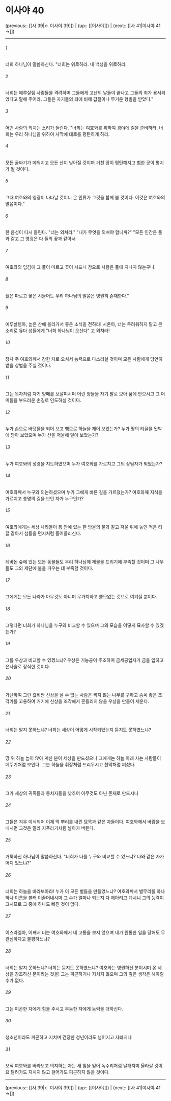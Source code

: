 # 이사야 40

(previous:: [[사 39|← 이사야 39]]) | (up:: [[이사야]]) | (next:: [[사 41|이사야 41 →]])

***




###### 1 

너희 하나님이 말씀하신다. "너희는 위로하라. 내 백성을 위로하라. 



###### 2 

너희는 예루살렘 사람들을 격려하며 그들에게 고난의 날들이 끝나고 그들의 죄가 용서되었다고 말해 주어라. 그들은 자기들의 죄에 비해 갑절이나 무거운 형벌을 받았다." 



###### 3 

어떤 사람의 외치는 소리가 들린다. "너희는 여호와를 위하여 광야에 길을 준비하라. 너희는 우리 하나님을 위하여 사막에 대로를 평탄하게 하라. 



###### 4 

모든 골짜기가 메워지고 모든 산이 낮아질 것이며 거친 땅이 평탄해지고 험한 곳이 평지가 될 것이다. 



###### 5 

그때 여호와의 영광이 나타날 것이니 온 인류가 그것을 함께 볼 것이다. 이것은 여호와의 말씀이다." 



###### 6 

한 음성이 다시 들린다. "너는 외쳐라." "내가 무엇을 외쳐야 합니까?" "모든 인간은 풀과 같고 그 영광은 다 들의 꽃과 같아서 



###### 7 

여호와의 입김에 그 풀이 마르고 꽃이 시드니 참으로 사람은 풀에 지나지 않는구나. 



###### 8 

풀은 마르고 꽃은 시들어도 우리 하나님의 말씀은 영원히 존재한다." 



###### 9 

예루살렘아, 높은 산에 올라가서 좋은 소식을 전하라! 시온아, 너는 두려워하지 말고 큰 소리로 유다 성들에게 "너희 하나님이 오신다" 고 외쳐라! 



###### 10 

장차 주 여호와께서 강한 자로 오셔서 능력으로 다스리실 것이며 모든 사람에게 당연히 받을 상벌을 주실 것이다. 



###### 11 

그는 목자처럼 자기 양떼를 보살피시며 어린 양들을 자기 팔로 모아 품에 안으시고 그 어미들을 부드러운 손길로 인도하실 것이다. 



###### 12 

누가 손으로 바닷물을 되어 보고 뼘으로 하늘을 재어 보았는가? 누가 땅의 티끌을 됫박에 담아 보았으며 누가 산을 저울에 달아 보았는가? 



###### 13 

누가 여호와의 성령을 지도하였으며 누가 여호와를 가르치고 그의 상담자가 되었는가? 



###### 14 

여호와께서 누구와 의논하셨으며 누가 그에게 바른 길을 가르쳤는가? 여호와께 지식을 가르치고 총명의 길을 보인 자가 누구인가? 



###### 15 

여호와에게는 세상 나라들이 통 안에 있는 한 방울의 물과 같고 저울 위에 놓인 적은 티끌 같아서 섬들을 먼지처럼 들어올리신다. 



###### 16 

레바논 숲에 있는 모든 동물들도 우리 하나님께 제물을 드리기에 부족할 것이며 그 나무들도 그의 제단에 불을 피우는 데 부족할 것이다. 



###### 17 

그에게는 모든 나라가 아무것도 아니며 무가치하고 쓸모없는 것으로 여겨질 뿐이다. 



###### 18 

그렇다면 너희가 하나님을 누구와 비교할 수 있으며 그의 모습을 어떻게 묘사할 수 있겠는가? 



###### 19 

그를 우상과 비교할 수 있겠느냐? 우상은 기능공이 주조하여 금세공업자가 금을 입히고 은사슬로 장식한 것이다. 



###### 20 

가난하여 그런 값비싼 신상을 살 수 없는 사람은 썩지 않는 나무를 구하고 솜씨 좋은 조각가를 고용하여 거기에 신상을 조각해서 흔들리지 않을 우상을 만들어 세운다. 



###### 21 

너희는 알지 못하느냐? 너희는 세상이 어떻게 시작되었는지 듣지도 못하였느냐? 



###### 22 

땅 위 하늘 높이 앉아 계신 분이 세상을 만드셨으니 그에게는 하늘 아래 사는 사람들이 메뚜기처럼 보인다. 그는 하늘을 휘장처럼 드리우시고 천막처럼 펴셨다. 



###### 23 

그가 세상의 귀족들과 통치자들을 낮추어 아무것도 아닌 존재로 만드시니 



###### 24 

그들은 겨우 이식되어 이제 막 뿌리를 내린 묘목과 같은 자들이다. 여호와께서 바람을 보내시면 그것은 말라 지푸라기처럼 날아가 버린다. 



###### 25 

거룩하신 하나님이 말씀하신다. "너희가 나를 누구와 비교할 수 있느냐? 나와 같은 자가 어디 있느냐?" 



###### 26 

너희는 하늘을 바라보아라! 누가 이 모든 별들을 만들었느냐? 여호와께서 별무리를 하나하나 이름을 불러 이끌어내시며 그 수가 얼마나 되는지 다 헤아리고 계시니 그의 능력이 크시므로 그 중에 하나도 빠진 것이 없다. 



###### 27 

이스라엘아, 어째서 너는 여호와께서 네 고통을 보지 않으며 네가 원통한 일을 당해도 무관심하다고 불평하느냐? 



###### 28 

너희는 알지 못하느냐? 너희는 듣지도 못하였느냐? 여호와는 영원하신 분이시며 온 세상을 창조하신 분이라는 것을! 그는 피곤하거나 지치지 않으며 그의 깊은 생각은 헤아릴 수가 없다. 



###### 29 

그는 피곤한 자에게 힘을 주시고 무능한 자에게 능력을 더하신다. 



###### 30 

청소년이라도 피곤하고 지치며 건장한 청년이라도 넘어지고 자빠지나 



###### 31 

오직 여호와를 바라보고 의지하는 자는 새 힘을 얻어 독수리처럼 날개치며 올라갈 것이요 달려가도 지치지 않고 걸어가도 피곤하지 않을 것이다.

***

(previous:: [[사 39|← 이사야 39]]) | (up:: [[이사야]]) | (next:: [[사 41|이사야 41 →]])
